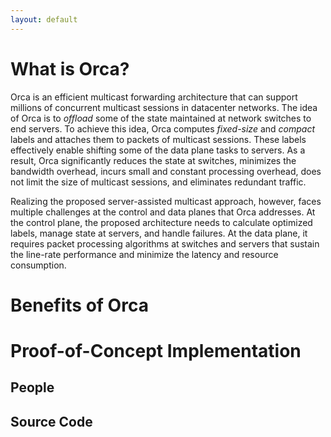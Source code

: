 ```yaml
---
layout: default
---
```



# What is Orca?

Orca is an efficient multicast forwarding architecture that can support millions
of concurrent multicast sessions in datacenter networks. The
idea of Orca is to *offload* some of the state maintained at
network switches to end servers. To achieve this idea, Orca
computes *fixed-size* and *compact* labels and attaches them to
packets of multicast sessions. These labels effectively enable
shifting some of the data plane tasks to servers. As a result,
Orca significantly reduces the state at switches, minimizes
the bandwidth overhead, incurs small and constant processing
overhead, does not limit the size of multicast sessions, and
eliminates redundant traffic. 

Realizing the proposed server-assisted multicast approach, however, faces multiple challenges
at the control and data planes that Orca addresses. At
the control plane, the proposed architecture needs to calculate
optimized labels, manage state at servers, and handle failures.
At the data plane, it requires packet processing algorithms at
switches and servers that sustain the line-rate performance
and minimize the latency and resource consumption.

# Benefits of Orca

# Proof-of-Concept Implementation

## People

## Source Code


